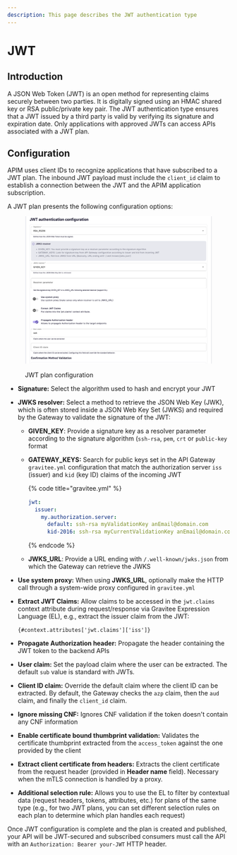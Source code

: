 ```yaml
---
description: This page describes the JWT authentication type
---
```


# JWT

## Introduction

A JSON Web Token (JWT) is an open method for representing claims securely between two parties. It is digitally signed using an HMAC shared key or RSA public/private key pair. The JWT authentication type ensures that a JWT issued by a third party is valid by verifying its signature and expiration date. Only applications with approved JWTs can access APIs associated with a JWT plan.

## Configuration&#x20;

APIM uses client IDs to recognize applications that have subscribed to a JWT plan. The inbound JWT payload must include the `client_id` claim to establish a connection between the JWT and the APIM application subscription.

A JWT plan presents the following configuration options:

<figure><img src="../../../.gitbook/assets/plan_jwt configure.png" alt=""><figcaption><p>JWT plan configuration</p></figcaption></figure>

* **Signature:** Select the algorithm used to hash and encrypt your JWT
* **JWKS resolver:** Select a method to retrieve the JSON Web Key (JWK), which is often stored inside a JSON Web Key Set (JWKS) and required by the Gateway to validate the signature of the JWT:
  * **GIVEN\_KEY**: Provide a signature key as a resolver parameter according to the signature algorithm (`ssh-rsa`, `pem`, `crt` or `public-key` format
  *   **GATEWAY\_KEYS:** Search for public keys set in the API Gateway `gravitee.yml` configuration that match the authorization server `iss` (issuer) and `kid` (key ID) claims of the incoming JWT

      {% code title="gravitee.yml" %}
      ```yaml
      jwt:
        issuer:
          my.authorization.server:
            default: ssh-rsa myValidationKey anEmail@domain.com
            kid-2016: ssh-rsa myCurrentValidationKey anEmail@domain.com
      ```
      {% endcode %}
  * **JWKS\_URL**: Provide a URL ending with `/.well-known/jwks.json` from which the Gateway can retrieve the JWKS
* **Use system proxy:** When using **JWKS\_URL**, optionally make the HTTP call through a system-wide proxy configured in `gravitee.yml`
*   **Extract JWT Claims:** Allow claims to be accessed in the `jwt.claims` context attribute during request/response via Gravitee Expression Language (EL), e.g., extract the issuer claim from the JWT:

    ```
    {#context.attributes['jwt.claims']['iss']}
    ```
* **Propagate Authorization header:** Propagate the header containing the JWT token to the backend APIs
* **User claim:** Set the payload claim where the user can be extracted. The default `sub` value is standard with JWTs.
* **Client ID claim:** Override the default claim where the client ID can be extracted. By default, the Gateway checks the `azp` claim, then the `aud` claim, and finally the `client_id` claim.
* **Ignore missing CNF:** Ignores CNF validation if the token doesn't contain any CNF information
* **Enable certificate bound thumbprint validation:** Validates the certificate thumbprint extracted from the `access_token` against the one provided by the client
* **Extract client certificate from headers:** Extracts the client certificate from the request header (provided in **Header name** field). Necessary when the mTLS connection is handled by a proxy.
* **Additional selection rule:** Allows you to use the EL to filter by contextual data (request headers, tokens, attributes, etc.) for plans of the same type (e.g., for two JWT plans, you can set different selection rules on each plan to determine which plan handles each request)

Once JWT configuration is complete and the plan is created and published, your API will be JWT-secured and subscribed consumers must call the API with an `Authorization: Bearer your-JWT` HTTP header.
